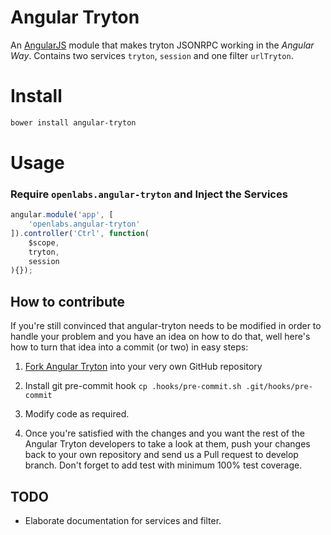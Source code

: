Angular Tryton
==============

An [AngularJS](https://github.com/angular/angular.js) module that makes tryton JSONRPC working in the *Angular Way*. Contains two services `tryton`, `session` and one filter `urlTryton`.

Install
=======

```bash
bower install angular-tryton
```

Usage
=====

### Require `openlabs.angular-tryton` and Inject the Services

```javascript
angular.module('app', [
    'openlabs.angular-tryton'
]).controller('Ctrl', function(
    $scope,
    tryton,
	session
){});
```


How to contribute
-----------------

If you're still convinced that angular-tryton needs to be modified in order to handle your problem and you have an idea on how to do that, well here's how to turn that idea into a commit (or two) in easy steps:

1. [Fork Angular Tryton](http://github.com/openlabs/angular-tryton) into your very own GitHub repository

2. Install git pre-commit hook `cp .hooks/pre-commit.sh .git/hooks/pre-commit`

3. Modify code as required.

2. Once you're satisfied with the changes and you want the rest of the Angular Tryton developers to take a look at them, push your changes back to your own repository and send us a Pull request to develop branch. Don't forget to add test with minimum 100% test coverage.


TODO
----
* Elaborate documentation for services and filter.
